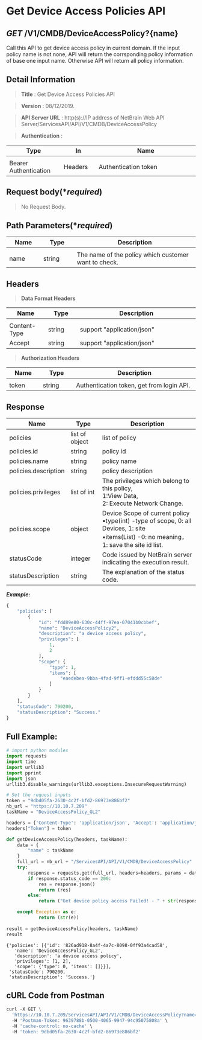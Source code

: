 
# Get Device Access Policies API

## ***GET*** /V1/CMDB/DeviceAccessPolicy?{name}
Call this API to get device access policy in current domain. If the input policy name is not none, API will return the corrsponding policy information of base one input name. Otherwise API will return all policy information.

## Detail Information

> **Title** : Get Device Access Policies API<br>

> **Version** : 08/12/2019.

> **API Server URL** : http(s)://IP address of NetBrain Web API Server/ServicesAPI/API/V1/CMDB/DeviceAccessPolicy

> **Authentication** : 

|**Type**|**In**|**Name**|
|------|------|------|
|<img width=100/>|<img width=100/>|<img width=500/>|
|Bearer Authentication| Headers | Authentication token | 

## Request body(****required***)

> No Request Body.

## Path Parameters(****required***)

|**Name**|**Type**|**Description**|
|------|------|------|
|<img width=100/>|<img width=100/>|<img width=500/>|
| name | string  | The name of the policy which customer want to check.|

## Headers

> **Data Format Headers**

|**Name**|**Type**|**Description**|
|------|------|------|
|<img width=100/>|<img width=100/>|<img width=500/>|
| Content-Type | string  | support "application/json" |
| Accept | string  | support "application/json" |

> **Authorization Headers**

|**Name**|**Type**|**Description**|
|------|------|------|
|<img width=100/>|<img width=100/>|<img width=500/>|
| token | string  | Authentication token, get from login API. |

## Response
|**Name**|**Type**|**Description**|
|------|------|------|
|policies|	list of object	|list of policy|
|policies.id|	string	|policy id|
|policies.name|	string	|policy name|
|policies.description|	string	|policy description|
|policies.privileges| list of int |The privileges which belong to this policy,<br> 1:View Data,<br> 2: Execute Network Change.|
|policies.scope| object	|Device Scope of current policy<br>▪type(int) -type of scope, 0: all Devices, 1: site<br>▪items(List) -0: no meaning，1: save the site id list.|
|statusCode| integer | Code issued by NetBrain server indicating the execution result.  |
|statusDescription| string | The explanation of the status code. |


***Example:***


```python
{
    "policies": [
        {
            "id": "fdd89e80-630c-44ff-97ea-07041b0cbbef",
            "name": "DeviceAccessPolicy2",
            "description": "a device access policy",
            "privileges": [
                1,
                2
            ],
            "scope": {
                "type": 1,
                "items": [
                    "eaedebea-9bba-4fad-9ff1-efddd55c58de"
                ]
            }                  
        }
    ],
    "statusCode": 790200,
    "statusDescription": "Success."
}
```

## Full Example:


```python
# import python modules 
import requests
import time
import urllib3
import pprint
import json
urllib3.disable_warnings(urllib3.exceptions.InsecureRequestWarning)

# Set the request inputs
token = "9dbd05fa-2630-4c2f-bfd2-86973e886bf2"
nb_url = "https://10.10.7.209"
taskName = "DeviceAccessPolicy_GL2"

headers = {'Content-Type': 'application/json', 'Accept': 'application/json'}
headers["Token"] = token

def getDeviceAccessPolicy(headers, taskName):
    data = {
        "name" : taskName
    }
    full_url = nb_url + "/ServicesAPI/API/V1/CMDB/DeviceAccessPolicy"
    try:
        response = requests.get(full_url, headers=headers, params = data, verify=False)
        if response.status_code == 200:
            res = response.json()
            return (res)
        else:
            return ("Get device policy access Failed! - " + str(response.text))

    except Exception as e:
            return (str(e)) 
        
result = getDeviceAccessPolicy(headers, taskName)
result
```




    {'policies': [{'id': '826ad918-8a4f-4a7c-8098-0ff93a4cad58',
       'name': 'DeviceAccessPolicy_GL2',
       'description': 'a device access policy',
       'privileges': [1, 2],
       'scope': {'type': 0, 'items': []}}],
     'statusCode': 790200,
     'statusDescription': 'Success.'}



## cURL Code from Postman


```python
curl -X GET \
  'https://10.10.7.209/ServicesAPI/API/V1/CMDB/DeviceAccessPolicy?name=DeviceAccessPolicy_GL2' \
  -H 'Postman-Token: 9639788b-0500-4065-9947-94c95075808a' \
  -H 'cache-control: no-cache' \
  -H 'token: 9dbd05fa-2630-4c2f-bfd2-86973e886bf2'
```
